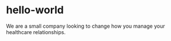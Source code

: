 # hello-world
We are a small company looking to change how you manage your healthcare relationships.
